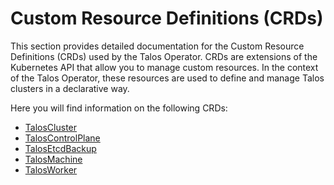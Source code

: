# Custom Resource Definitions (CRDs)

This section provides detailed documentation for the Custom Resource Definitions (CRDs) used by the Talos Operator. CRDs are extensions of the Kubernetes API that allow you to manage custom resources. In the context of the Talos Operator, these resources are used to define and manage Talos clusters in a declarative way.

Here you will find information on the following CRDs:

*   [TalosCluster](./taloscluster.md)
*   [TalosControlPlane](./taloscontrolplane.md)
*   [TalosEtcdBackup](./talosetcdbackup.md)
*   [TalosMachine](./talosmachine.md)
*   [TalosWorker](./talosworker.md)



